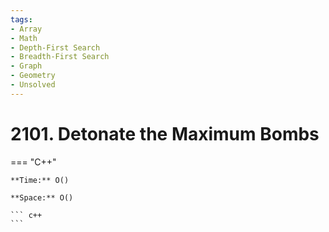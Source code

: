 ```yaml
---
tags:
- Array
- Math
- Depth-First Search
- Breadth-First Search
- Graph
- Geometry
- Unsolved
---
```



# 2101. Detonate the Maximum Bombs

=== "C++"

    **Time:** O()

    **Space:** O()

    ``` c++
    ```
